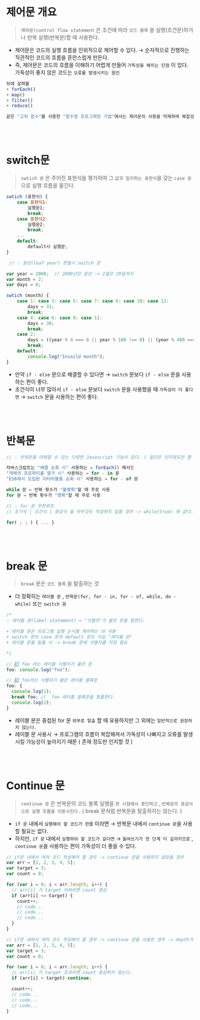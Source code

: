 # 제어문 개요

> `제어문(control flow statement` 은 조건에 따라 `코드 블록` 을 실행(조건문)하거나 반복 실행(반복문)할 때 사용한다.

- 제어문은 코드의 실행 흐름을 인위적으로 제어할 수 있다. → 순자적으로 진행하는 직관적인 코드의 흐름을 혼란스럽게 만든다.
- 즉, 제어문은 코드의 흐름을 이해하기 어렵게 만들어 `가독성을 해치는 단점` 이 있다. 가독성이 좋지 않은 코드는 `오류를 발생시키는 원인`

```jsx
뒤에 살펴볼
+ forEach()
+ map()
+ filter()
+ reduce()

같은 "고차 함수"를 사용한 "함수형 프로그래밍 기법"에서는 제어문의 사용을 억제하여 복잡성을 해결하려고 노력한다.
```

<br>
<br>

# switch문

> `swtich 문` 은 주어진 표현식을 평가하여 그 `값과 일치하는 표현식`을 갖는 `case 문` 으로 실행 흐름을 옮긴다.

```jsx
swtich (표현식) {
	case 표현식1:
		실행문1;
		break;
	case 표현식2:
		실행문2;
		break;
	...
	default:
		default시 실행문;
}
```

```jsx
 // 💡 윤년(leaf year) 판별시 switch 문

var year = 2000;  // 2000년은 윤년 -> 2월은 29일까지
var month = 2;
var days = 0;

swtich (month) {
	case 1: case 3: case 5: case 7: case 8: case 10: case 12:
		days = 31;
		break;
	case 4: case 6: case 9: case 11:
		days = 30;
		break;
	case 2:
		days = ((year % 4 === 0 || year % 100 !== 0) || (year % 400 === 0)) ? 29 : 28;
		break;
	default:
		console.log("Invaild month");
}
```

- 만약 `if - else` 문으로 해결할 수 있다면 → `switch` 문보다 `if - else` 문을 사용하는 편이 좋다.
- 조건식이 너무 많아서 `if - else` 문보다 `switch` 문을 사용했을 때 `가독성이 더 좋다면` → `switch` 문을 사용하는 편이 좋다.

<br>
<br>

# 반복문

```jsx
// 💡 반목문을 대체할 수 있는 다양한 Javascript 기능이 있다. ( 일단은 인지정도만 할 것 )

자바스크립트는 "배열 순회 시" 사용하는 = forEach() 메서드
"객체의 프로퍼티를 열거 시" 사용하는 = for - in 문
"ES6에서 도입된 이터러블을 순회 시" 사용하는 = for - of 문
```

```jsx
while 문 = 반복 횟수가 "불명확"할 때 주로 사용
for 문 = 반복 횟수가 "명확"할 때 주로 사용
```

```jsx
// 💡 for 문 무한루프
// 초기식 | 조건식 | 증감식 을 아무것도 작성하지 않을 경우 -> while(true) 와 같다.

for( ; ; ) { ... }
```

<br>
<br>

# break 문

> `break` 문은 `코드 블록` 을 탈출하는 것

- 더 정확히는 `레이블 문` , `반목문(for, for - in, for - of, while, do - while)` 또는 `switch 문`

```jsx
/*
💡 레이블 문(label statement) = "식별자"가 붙은 문을 말한다.

+ 레이블 문은 프로그램 실행 순서를 제어하는 데 사용
+ switch 문의 case 문과 default 문도 사실 "레이블 문"
+ 레이블 문을 탈출 시 -> break 문에 식별자를 지정 필요

*/

// 1️⃣ foo 라는 레이블 식별자가 붙은 문
foo: console.log("foo");

// 2️⃣ foo라는 식별자가 붙은 레이블 블록문
foo: {
  console.log(1);
  break foo; //  foo 레이블 블록문을 탈출한다.
  console.log(2);
}
```

- 레이블 문은 중첩된 for 문 `외부로 탈출` 할 때 유용하지만 그 외에는 `일반적으로 권장하지 않는다.`
- 레이블 문 사용시 → 프로그램의 흐름이 복잡해져서 가독성이 나빠지고 오류를 발생시킬 가능성이 높아지기 때문 ( 존재 정도만 인지할 것 )

<br>
<br>

# Continue 문

> `continue 문` 은 반복문의 코드 블록 실행을 `현 시점에서 중단하고` , `반복문의 증감식으로 실행 흐름을 이동시킨다.` ( break 문처럼 반복문을 탈출하지는 않는다. )

- `if 문` 내에서 `실행해야 할 코드가 한줄` 이라면 → 반복문 내에서 `continue 문`을 사용할 필요는 없다.
- 하지만, `if 문` 내에서 `실행햐야 할 코드가 길다면` → `들여쓰기가 한 단계 더 깊어지므로` , `continue 문`을 사용하는 편이 가독성이 더 좋을 수 있다.

```jsx
// if문 내에서 여러 코드 작성해야 할 경우 -> continue 문을 사용하지 않았을 경우
var arr = [1, 2, 3, 4, 5];
var target = 3;
var count = 0;

for (var i = 0; i < arr.length; i++) {
  // arr[i] 가 target 이하라면 count 증감
  if (arr[i] <= target) {
    count++;
    // code...
    // code...
    // code...
  }
}

// if문 내에서 여러 코드 작성해야 할 경우 -> continue 문을 사용한 경우 -> depth가 하나 줄어들었다.
var arr = [1, 2, 3, 4, 5];
var target = 3;
var count = 0;

for (var i = 0; i < arr.length; i++) {
  // arr[i] 가 target 초과이면 count 증감하지 않는다.
  if (arr[i] > target) continue;

  count++;
  // code...
  // code...
  // code...
}
```
